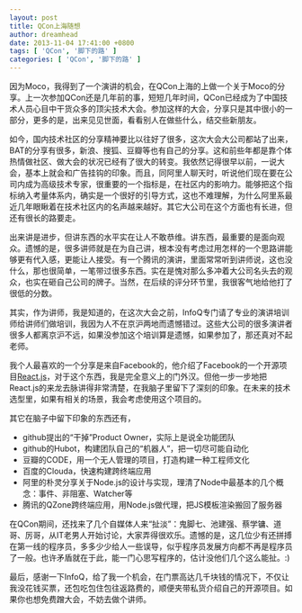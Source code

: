 ```yaml
---
layout: post
title: QCon上海随想
author: dreamhead
date: 2013-11-04 17:41:00 +0800
tags: [ 'QCon', '脚下的路' ]
categories: [ 'QCon', '脚下的路' ]
---
```


因为Moco，我得到了一个演讲的机会，在QCon上海的上做一个关于Moco的分享。上一次参加QCon还是几年前的事，短短几年时间，QCon已经成为了中国技术人员心目中干货众多的顶尖技术大会。参加这样的大会，分享只是其中很小的一部分，更多的是，出来见见世面，看看别人在做些什么，结交些新朋友。

如今，国内技术社区的分享精神要比以往好了很多，这次大会大公司都站了出来，BAT的分享有很多，新浪、搜狐、豆瓣等也有自己的分享。这和前些年都是靠个体热情做社区、做大会的状况已经有了很大的转变。我依然记得很早以前，一说大会，基本上就会和广告挂钩的印象。而且，同阿里人聊天时，听说他们现在要在公司内成为高级技术专家，很重要的一个指标是，在社区内的影响力。能够把这个指标纳入考量体系内，确实是一个很好的引导方式，这也不难理解，为什么阿里系最近几年眼瞅着在技术社区内的名声越来越好。其它大公司在这个方面也有长进，但还有很长的路要走。

出来讲是进步，但讲东西的水平实在让人不敢恭维。讲东西，最重要的是面向观众。遗憾的是，很多讲师就是在为自己讲，根本没有考虑过用怎样的一个思路讲能够更有代入感，更能让人接受。有一个腾讯的演讲，里面常常听到讲师说，这也没什么，那也很简单，一笔带过很多东西。实在是愧对那么多冲着大公司名头去的观众，也实在砸自己公司的牌子。当然，在后续的评分环节里，我很客气地给他打了很低的分数。

其实，作为讲师，我是知道的，在这次大会之前，InfoQ专门请了专业的演讲培训师给讲师们做培训，我因为人不在京沪两地而遗憾错过。这些大公司的很多演讲者很多人都离京沪不远，如果没参加这个培训算是遗憾，如果参加了，那还真对不起老师。

我个人最喜欢的一个分享是来自Facebook的，他介绍了Facebook的一个开源项目[React.js](http://facebook.github.io/react/)，对于这个东西，我是完全意义上的门外汉。但他一步一步地把React.js的来龙去脉讲得非常清楚，在我脑子里留下了深刻的印象。在未来的技术选型里，如果有相关的场景，我会考虑使用这个项目的。

其它在脑子中留下印象的东西还有，

- github提出的“干掉”Product Owner，实际上是说全功能团队
- github的Hubot，构建团队自己的“机器人”，把一切尽可能自动化
- 豆瓣的CODE，用一个无人管理的项目，打造构建一种工程师文化
- 百度的Clouda，快速构建跨终端应用
- 阿里的朴灵分享关于Node.js的设计与实现，理清了Node中最基本的几个概念：事件、非阻塞、Watcher等
- 腾讯的QZone跨终端应用，用Node.js做代理，把JS模板渲染搬回了服务器

在QCon期间，还找来了几个自媒体人来“扯淡”：鬼脚七、池建强、蔡学镛、道哥、厉哥，从IT老男人开始讨论，大家弄得很欢乐。遗憾的是，这几位少有还拼搏在第一线的程序员，多多少少给人一些误导，似乎程序员发展方向都不再是程序员了一般。也许矛盾就在于此，能一门心思写程序的，估计没他们几个这么能扯。:)

最后，感谢一下InfoQ，给了我一个机会，在门票高达几千块钱的情况下，不仅让我没花钱买票，还包吃包住包往返路费的，顺便夹带私货介绍自己的开源项目。如果你也想免费蹭大会，不妨去做个讲师。


